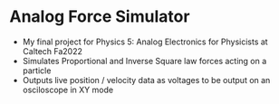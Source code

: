# Analog Force Simulator

- My final project for Physics 5: Analog Electronics for Physicists at Caltech Fa2022
- Simulates Proportional and Inverse Square law forces acting on a particle
- Outputs live position / velocity data as voltages to be output on an osciloscope in XY mode
